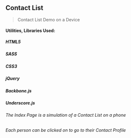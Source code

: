 ## Contact List

> Contact List Demo on a Device

#### Utilities, Libraries Used:
##### HTML5
##### SASS
##### CSS3
##### jQuery
##### Backbone.js
##### Underscore.js

###### The Index Page is a simulation of a Contact List on a phone
###### Each person can be clicked on to go to their Contact Profile
